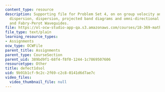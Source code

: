 ```yaml
---
content_type: resource
description: Supporting file for Problem Set 4, on on group velocity and material
  dispersion, dispersion, projected band diagrams and omni-directional reflection,
  and Fabry-Perot Waveguides.
file: https://ol-ocw-studio-app-qa.s3.amazonaws.com/courses/18-369-mathematical-methods-in-nanophotonics-spring-2008/9b91b1cf9c2c2f69c2c80141d6d7ae7c_defect1dsol.ctl
file_type: text/plain
learning_resource_types:
- Assignments
ocw_type: OCWFile
parent_title: Assignments
parent_type: CourseSection
parent_uid: 389bd9f1-68f4-f8f0-1244-1c7869507606
resourcetype: Other
title: defect1dsol
uid: 9b91b1cf-9c2c-2f69-c2c8-0141d6d7ae7c
video_files:
  video_thumbnail_file: null
---
```

